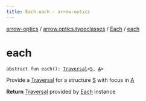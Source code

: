 ```yaml
---
title: Each.each - arrow-optics
---
```


[arrow-optics](../../index.html) / [arrow.optics.typeclasses](../index.html) / [Each](index.html) / [each](./each.html)

# each

`abstract fun each(): `[`Traversal`](../../arrow.optics/-traversal.html)`<`[`S`](index.html#S)`, `[`A`](index.html#A)`>`

Provide a [Traversal](../../arrow.optics/-traversal.html) for a structure [S](index.html#S) with focus in [A](index.html#A)

**Return**
[Traversal](../../arrow.optics/-traversal.html) provided by [Each](index.html) instance

